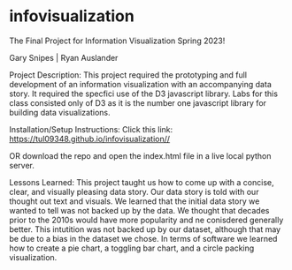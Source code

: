 # infovisualization
The Final Project for Information Visualization Spring 2023!

Gary Snipes | Ryan Auslander

Project Description: This project required the prototyping and full development of an information visualization with an accompanying data story. It required the specfici use of the D3 javascript library. Labs for this class consisted only of D3 as it is the number one javascript library for building data visualizations. 


Installation/Setup Instructions: Click this link: https://tul09348.github.io/infovisualization//

OR download the repo and open the index.html file in a live local python server. 


Lessons Learned: This project taught us how to come up with a concise, clear, and visually pleasing data story. Our data story is told with our thought out text and visuals. We learned that the initial data story we wanted to tell was not backed up by the data. We thought that decades prior to the 2010s would have more popularity and ne conisdered generally better. This intutition was not backed up by our dataset, although that may be due to a bias in the dataset we chose. In terms of software we learned how to create a pie chart, a toggling bar chart, and a circle packing visualization. 


